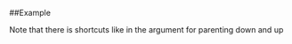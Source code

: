 
<!---
FrozenIsBool True
-->

##Example

Note that there is shortcuts like in the argument for parenting down and up